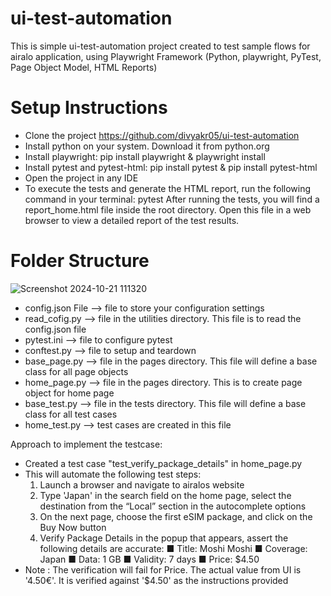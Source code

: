 # ui-test-automation
This is simple ui-test-automation project created to test sample flows for airalo application, using Playwright Framework (Python, playwright, PyTest, Page Object Model, HTML Reports)

# Setup Instructions
- Clone the project https://github.com/divyakr05/ui-test-automation
- Install python on your system. Download it from python.org
- Install playwright:
     pip install playwright &
     playwright install
- Install pytest and pytest-html:
    pip install pytest &
    pip install pytest-html
- Open the project in any IDE
- To execute the tests and generate the HTML report, run the following command in your terminal:
    pytest
After running the tests, you will find a report_home.html file inside the root directory. Open this file in a web browser to view a detailed report of the test results.
  
# Folder Structure
![Screenshot 2024-10-21 111320](https://github.com/user-attachments/assets/25574cb7-5ccb-4acf-a03d-758191a1e9c6)


- config.json File -->  file to store your configuration settings
- read_cofig.py --> file in the utilities directory. This file is to read the config.json file
- pytest.ini --> file to configure pytest
- conftest.py --> file to setup and teardown
- base_page.py --> file in the pages directory. This file will define a base class for all page objects
- home_page.py --> file in the pages directory. This is to create page object for home page
- base_test.py --> file in the tests directory. This file will define a base class for all test cases
- home_test.py --> test cases are created in this file

Approach to implement the testcase:
- Created a test case "test_verify_package_details" in home_page.py
- This will automate the following test steps:
    1. Launch a browser and navigate to airalos website
    2. Type 'Japan' in the search field on the home page, select the destination from the “Local” section in the autocomplete options
    3. On the next page, choose the first eSIM package, and click on the Buy Now button
    4. Verify Package Details in the popup that appears, assert the following details are accurate:
        ■ Title: Moshi Moshi
        ■ Coverage: Japan
        ■ Data: 1 GB
        ■ Validity: 7 days
        ■ Price: $4.50
- Note : The verification will fail for Price. The actual value from UI is '4.50€'. It is verified against '$4.50' as the instructions provided
    
  
